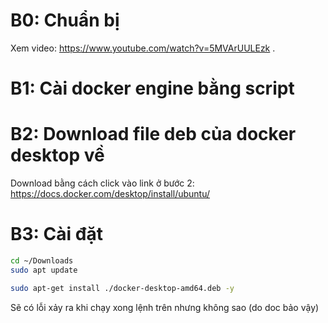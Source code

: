 
# B0: Chuẩn bị
Xem video: https://www.youtube.com/watch?v=5MVArUULEzk .
# B1: Cài docker engine bằng script
# B2: Download file deb của docker desktop về
Download bằng cách click vào link ở bước 2: https://docs.docker.com/desktop/install/ubuntu/
# B3: Cài đặt
```sh
cd ~/Downloads
sudo apt update

sudo apt-get install ./docker-desktop-amd64.deb -y
```
Sẽ có lỗi xảy ra khi chạy xong lệnh trên nhưng không sao (do doc bảo vậy)